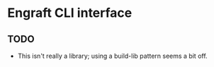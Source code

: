 # Engraft CLI interface

## TODO
* This isn't really a library; using a build-lib pattern seems a bit off.
